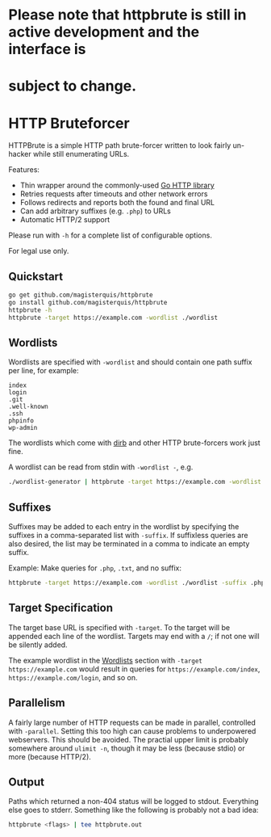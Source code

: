 Please note that httpbrute is still in active development and the interface is
==============================================================================
subject to change.
==================

HTTP Bruteforcer
================
HTTPBrute is a simple HTTP path brute-forcer written to look fairly un-hacker
while still enumerating URLs.

Features:
- Thin wrapper around the commonly-used [Go HTTP library](https://golang.org/pkg/net/http/)
- Retries requests after timeouts and other network errors
- Follows redirects and reports both the found and final URL
- Can add arbitrary suffixes (e.g. `.php`) to URLs
- Automatic HTTP/2 support

Please run with `-h` for a complete list of configurable options.

For legal use only.

Quickstart
----------
```sh
go get github.com/magisterquis/httpbrute
go install github.com/magisterquis/httpbrute
httpbrute -h
httpbrute -target https://example.com -wordlist ./wordlist
```

Wordlists
---------
Wordlists are specified with `-wordlist` and should contain one path suffix per
line, for example:

```
index
login
.git
.well-known
.ssh
phpinfo
wp-admin
```

The wordlists which come with [dirb](http://dirb.sourceforge.net/) and other
HTTP brute-forcers work just fine.

A wordlist can be read from stdin with `-wordlist -`, e.g.
```sh
./wordlist-generator | httpbrute -target https://example.com -wordlist - 
```

Suffixes
--------
Suffixes may be added to each entry in the wordlist by specifying the suffixes
in a comma-separated list with `-suffix`.  If suffixless queries are also
desired, the list may be terminated in a comma to indicate an empty suffix.

Example: Make queries for `.php`, `.txt`, and no suffix:
```sh
httpbrute -target https://example.com -wordlist ./wordlist -suffix .php,.txt,
```

Target Specification
--------------------
The target base URL is specified with `-target`.  To the target will be
appended each line of the wordlist.  Targets may end with a `/`; if not one
will be silently added.

The example wordlist in the [Wordlists](#wordlists) section with
`-target https://example.com` would result in queries for
`https://example.com/index`, `https://example.com/login`, and so on.

Parallelism
-----------
A fairly large number of HTTP requests can be made in parallel, controlled with
`-parallel`.  Setting this too high can cause problems to underpowered
webservers.  This should be avoided.  The practial upper limit is probably
somewhere around `ulimit -n`, though it may be less (because stdio) or more
(because HTTP/2).

Output
------
Paths which returned a non-404 status will be logged to stdout.  Everything
else goes to stderr.  Something like the following is probably not a bad idea:

```sh
httpbrute <flags> | tee httpbrute.out
```
